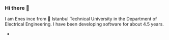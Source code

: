 ### Hi there 👋

I am Enes ince from :honeybee: Istanbul Technical University in the Department of Electrical Engineering. I have been developing software for about 4.5 years.

- 
